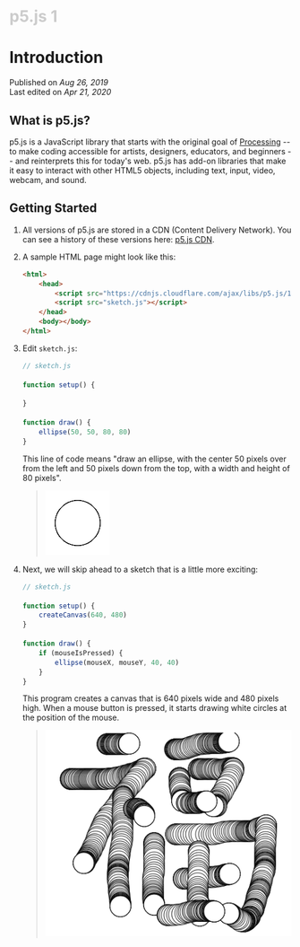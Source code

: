 <h1 style="color: #ccc">p5.js 1</h1>

# Introduction

Published on *Aug 26, 2019*<br>Last edited on *Apr 21, 2020*

## What is p5.js?

p5.js is a JavaScript library that starts with the original goal of [Processing](https://processing.org/) -- to make coding accessible for artists, designers, educators, and beginners -- and reinterprets this for today's web. p5.js has add-on libraries that make it easy to interact with other HTML5 objects, including text, input, video, webcam, and sound.

## Getting Started

1. All versions of p5.js are stored in a CDN (Content Delivery Network). You can see a history of these versions here: [p5.js CDN](https://cdnjs.com/libraries/p5.js).

2. A sample HTML page might look like this:

    ```html
    <html>
        <head>
            <script src="https://cdnjs.cloudflare.com/ajax/libs/p5.js/1.1.9/p5.js"></script>
            <script src="sketch.js"></script>
        </head>
        <body></body>
    </html>
    ```

3. Edit `sketch.js`:

    ```javascript
    // sketch.js

    function setup() {

    }

    function draw() {
        ellipse(50, 50, 80, 80)
    }
    ```

    This line of code means "draw an ellipse, with the center 50 pixels over from the left and 50 pixels down from the top, with a width and height of 80 pixels".

    > ![Ellipse](_media/p5-1-ellipse.png)

4. Next, we will skip ahead to a sketch that is a little more exciting:

    ```javascript
    // sketch.js

    function setup() {
        createCanvas(640, 480)
    }

    function draw() {
        if (mouseIsPressed) {
            ellipse(mouseX, mouseY, 40, 40)
        }
    }
    ```

    This program creates a canvas that is 640 pixels wide and 480 pixels high. When a mouse button is pressed, it starts drawing white circles at the position of the mouse. 

    > ![Ellipse](_media/p5-2-ellipse.png)
